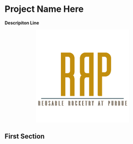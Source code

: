 # Project Name Here
**Descripiton Line**

<p align="center"><img src="resources/RRaPTransCropped.png" width="300" height="300"></p>

## First Section